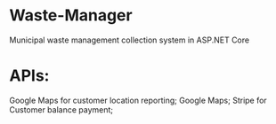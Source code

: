 # Waste-Manager
Municipal waste management collection system in ASP.NET Core

# APIs:
Google Maps for customer location reporting;
Google Maps;
Stripe for Customer balance payment;
